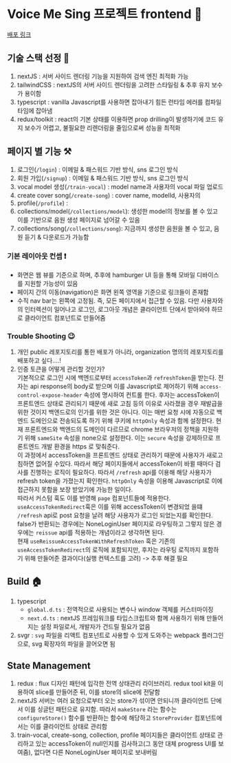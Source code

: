 # Voice Me Sing 프로젝트 frontend 🎤

[배포 링크](voice-me-sing-frontend-fork-repo-for-deploy.vercel.app)

## 기술 스택 선정 📙

1. nextJS : 서버 사이드 렌더링 기능을 지원하여 검색 엔진 최적화 가능
2. tailwindCSS : nextJS의 서버 사이드 렌더링을 고려한 스타일링 & 추후 유지 보수가 용이함
3. typescript : vanilla Javascript를 사용하면 잡아내기 힘든 런타임 에러를 컴파일 타임에 잡아냄
4. redux/toolkit : react의 기본 상태를 이용하면 prop drilling이 발생하기에 코드 유지 보수가 어렵고, 불필요한 리렌더링을 줄임으로써 성능을 최적화

## 페이지 별 기능 ⚒️

1. 로그인(`/login`) : 이메일 & 패스워드 기반 방식, sns 로그인 방식
2. 회원 가입(`/signup`) : 이메일 & 패스워드 기반 방식, sns 로그인 방식
3. vocal model 생성(`/train-vocal`) : model name과 사용자의 vocal 파일 업로드
4. create cover song(`/create-song`) : cover name, modelId, 사용자의
5. profile(`/profile`) :
6. collections/model(`/collections/model`): 생성한 model의 정보를 볼 수 있고 이를 기반으로 음원 생성 페이지로 넘어갈 수 있음
7. collections/song(`/collections/song`): 지금까지 생성한 음원을 볼 수 있고, 음원 듣기 & 다운로드가 가능함

### 기본 레이아웃 컨셉 ❗️

- 화면은 웹 뷰를 기준으로 하며, 추후에 hamburger UI 등을 통해 모바일 디바이스를 지원할 가능성이 있음
- 페이지 간의 이동(navigation)은 화면 왼쪽 영역을 기준으로 링크들이 존재함
- 수직 nav bar는 왼쪽에 고정됨. 즉, 모든 페이지에서 접근할 수 있음. 다만 사용자와의 인터렉션이 일어나고 로그인, 로그아웃 개념은 클라이언트 단에서 받아와야 하므로 클라이언트 컴포넌트로 만들어줌

### Trouble Shooting 😉

1. 개인 public 레포지토리를 통한 배포가 아니라, organization 명의의 레포지토리를 배포하고 싶다....!
2. 인증 토큰을 어떻게 관리할 것인가?<br>
   기본적으로 로그인 시에 백엔드로부터 `accessToken`과 `refreshToken`을 받는다. 전자는 api response의 body로 받으며 이를 Javascript로 제어하기 위해 `access-control-expose-header` 속성에 명시하여 컨트롤 한다. 후자는 accessToken이 프론트엔드 상태로 관리되기 때문에 새로 고침 등의 이유로 사라졌을 경우 재발급을 위한 것이지 백엔드로의 인가를 위한 것은 아니다. 이는 매번 요청 시에 자동으로 백엔드 도메인으로 전송되도록 하기 위해 쿠키에 `httpOnly` 속성과 함께 설정한다.
   현재 프론트엔드와 백엔드의 도메인이 다르므로 chrome 브라우저의 정책을 지원하기 위해 `sameSite` 속성을 none으로 설정한다. 이는 `secure` 속성을 강제하므로 프론트엔드 개발 환경을 https 로 맞춰준다. <br>
   이 과정에서 accessToken을 프론트엔드 상태로 관리하기 때문에 사용자가 새로고침하면 없어질 수있다. 따라서 해당 페이지들에서 accessToken이 바뀔 때마다 검사를 진행하는 로직이 필요하다. 따라서 `/refresh` api를 이용해 해당 사용자가 refresh token을 가졌는지 확인한다. `httpOnly` 속성을 이용해 Javascript로 이에 접근하지 못함을 보장 받았기에 가능한 일이다.<br>
   따라서 커스텀 훅도 이를 반영해 `page` 컴포넌트들에 적용한다. `useAccessTokenRedirect`훅은 이를 위해 accessToken이 변경되었 을떄 `/refresh` api로 post 요청을 날려 해당 사용자가 로그인 되었는지를 확인한다. false가 반환되는 경우에는 NoneLoginUser 페이지로 라우팅하고 그렇지 않은 경우에는 `reissue` api를 적용하는 개념이라고 생각하면 된다.<br>
   현재 `useReissueAccessTokenWithRefreshToken` 훅은 기존의 `useAccessTokenRedirect`의 로직에 포함되지만, 후자는 라우팅 로직까지 포함하기 위해 만들어준 결과이다(실행 컨텍스트를 고려) -> 추후 해결 필요

## Build 🏠

1. typescript
   - `global.d.ts` : 전역적으로 사용되는 변수나 window 객체를 커스터마이징
   - `next.d.ts` : nextJS 프레임워크를 타입스크립트와 함께 사용하기 위해 만들어지는 설정 파일로서, 개발자가 건드릴 필요가 없음
2. svgr : `svg` 파일을 리액트 컴포넌트로 사용할 수 있게 도와주는 webpack 플러그인으로, svg 확장자의 파일을 끌어오면 됨

## State Management

1. redux : flux 디자인 패턴에 입각한 전역 상태관리 라이브러리. redux tool kit을 이용하여 slice를 만들어준 뒤, 이를 store의 slice에 전달함
2. nextJS 서버는 여러 요청으로부터 오는 store가 섞이면 안되니까 클라이언트 단에서 이를 싱글턴 패턴으로 유지함. 따라서 `makeStore` 라는 함수는 `configureStore()` 함수를 반환하는 함수에 해당하고 `StoreProvider` 컴포넌트에서는 이를 클라이언트 상태로 관리함
3. train-vocal, create-song, collection, profile 페이지들은 클라이언트 상태로 관리하고 있는 accessToken이 null인지를 검사하고(그 동안 대체 progress UI를 보여줌), 없다면 다른 NoneLoginUser 페이지로 보내버림
